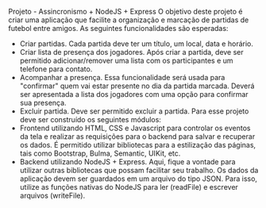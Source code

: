 Projeto - Assincronismo + NodeJS + Express
O objetivo deste projeto é criar uma aplicação que facilite a organização e marcação de partidas
de futebol entre amigos. As seguintes funcionalidades são esperadas:
- Criar partidas. Cada partida deve ter um título, um local, data e horário.
- Criar lista de presença dos jogadores. Após criar a partida, deve ser permitido
adicionar/remover uma lista com os participantes e um telefone para contato.
- Acompanhar a presença. Essa funcionalidade será usada para "confirmar" quem vai estar
presente no dia da partida marcada. Deverá ser apresentada a lista dos jogadores com uma
opção para confirmar sua presença.
- Excluir partida. Deve ser permitido excluir a partida.
Para esse projeto deve ser construído os seguintes módulos:
- Frontend utilizando HTML, CSS e Javascript para controlar os eventos da tela e realizar as
requisições para o backend para salvar e recuperar os dados. É permitido utilizar bibliotecas
para a estilização das páginas, tais como Bootstrap, Bulma, Semantic, UIKit, etc.
- Backend utilizando NodeJS + Express. Aqui, fique a vontade para utilizar outras bibliotecas
que possam facilitar seu trabalho.
Os dados da aplicação devem ser guardados em um arquivo do tipo JSON. Para isso, utilize as
funções nativas do NodeJS para ler (readFile) e escrever arquivos (writeFile).
